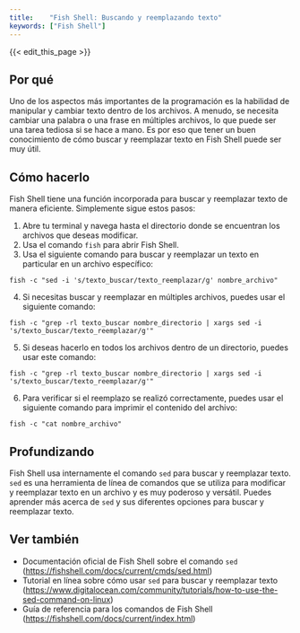 ```yaml
---
title:    "Fish Shell: Buscando y reemplazando texto"
keywords: ["Fish Shell"]
---
```


{{< edit_this_page >}}

## Por qué

Uno de los aspectos más importantes de la programación es la habilidad de manipular y cambiar texto dentro de los archivos. A menudo, se necesita cambiar una palabra o una frase en múltiples archivos, lo que puede ser una tarea tediosa si se hace a mano. Es por eso que tener un buen conocimiento de cómo buscar y reemplazar texto en Fish Shell puede ser muy útil.

## Cómo hacerlo

Fish Shell tiene una función incorporada para buscar y reemplazar texto de manera eficiente. Simplemente sigue estos pasos:

1. Abre tu terminal y navega hasta el directorio donde se encuentran los archivos que deseas modificar.
2. Usa el comando `fish` para abrir Fish Shell.
3. Usa el siguiente comando para buscar y reemplazar un texto en particular en un archivo específico:

```
fish -c "sed -i 's/texto_buscar/texto_reemplazar/g' nombre_archivo"
```

4. Si necesitas buscar y reemplazar en múltiples archivos, puedes usar el siguiente comando:

```
fish -c "grep -rl texto_buscar nombre_directorio | xargs sed -i 's/texto_buscar/texto_reemplazar/g'"
```

5. Si deseas hacerlo en todos los archivos dentro de un directorio, puedes usar este comando:

```
fish -c "grep -rl texto_buscar nombre_directorio | xargs sed -i 's/texto_buscar/texto_reemplazar/g'"
```

6. Para verificar si el reemplazo se realizó correctamente, puedes usar el siguiente comando para imprimir el contenido del archivo:

```
fish -c "cat nombre_archivo"
```

## Profundizando

Fish Shell usa internamente el comando `sed` para buscar y reemplazar texto. `sed` es una herramienta de línea de comandos que se utiliza para modificar y reemplazar texto en un archivo y es muy poderoso y versátil. Puedes aprender más acerca de `sed` y sus diferentes opciones para buscar y reemplazar texto.

## Ver también

- Documentación oficial de Fish Shell sobre el comando `sed` (https://fishshell.com/docs/current/cmds/sed.html)
- Tutorial en línea sobre cómo usar `sed` para buscar y reemplazar texto (https://www.digitalocean.com/community/tutorials/how-to-use-the-sed-command-on-linux)
- Guía de referencia para los comandos de Fish Shell (https://fishshell.com/docs/current/index.html)